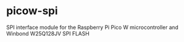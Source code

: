 # picow-spi
SPI interface module for the Raspberry Pi Pico W microcontroller and Winbond W25Q128JV SPI FLASH
